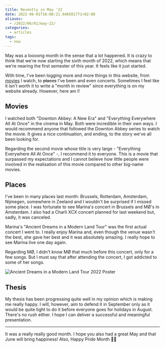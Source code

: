 ```yaml
---
title: Recently in May '22
date: 2022-06-01T16:08:21.646581771+02:00
aliases:
  - /2022/06/01/may-22/
categories:
  - articles
tags:
  - now
---
```


May was a loooong month in the sense that a lot happened. It is crazy to think that we're now starting the sixth month of 2022, which means that we're nearing the first semester of this year. It feels like it just started.

<!--more-->

With time, I've been logging more and more things in this website, from [movies](/watches) I watch, to ~~places~~ I've been and even concerts. Sometimes I feel like it isn't worth it to write a "month in review" since everything is on my website already. However, here am I!

## Movies

I watched both "Downton Abbey: A New Era" and "Everything Everywhere All At Once" in the cinema in May. Both were incredible in their own ways.  I would recommend anyone that followed the Downton Abbey series to watch the movie. It gives a nice continuation, and ending, to the story we've all been looking for.

Regarding the second movie whose title is very large - "Everything Everywhere All At Once" -, I recommend it to everyone. This is a movie that surpassed my expectations and I cannot believe how little people were involved in the realisation of this movie compared to other big-name movies.

## Places

I've been in many places last month: Brussels, Rotterdam, Amsterdam, Nijmegen, somewhere in Zeeland and I wouldn't be surprised if I missed some place. I was fortunate to see Marina's concert in Brussels and MØ's in Amsterdam. I also had a Charli XCX concert planned for last weekend but, sadly, it was canceled.

Marina's "Ancient Dreams in a Modern Land Tour" was the first actual concert I went to. I really enjoy Marina and, even though the venue wasn't the best, she gave her best and it was absolutely amazing. I really hope to see Marina live one day again.

Regarding MØ, I didn't know MØ that much before this concert, only for a few songs. But I must say that after attending the concert, I got addicted to some of her songs.

![](cdn:/f9cbba9f86d0ab80118d3e703b849e829169049f8954cbaae5b3836dea977b77 "Ancient Dreams in a Modern Land Tour 2022 Poster")

## Thesis

My thesis has been progressing quite well in my opinion which is making me really happy. I will, however, aim to defend it in September only as it would be quite tight to do it before everyone goes for holidays in August. There's no rush either. I hope I can deliver a successful and meaningful presentation.

---

It was a really really good month. I hope you also had a great May and that June will bring happiness! Also, Happy Pride Month 🏳️‍🌈
